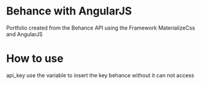 # Behance with AngularJS

Portfolio created from the Behance API using the Framework MaterializeCss and AngularJS

# How to use

api_key use the variable to insert the key behance without it can not access
